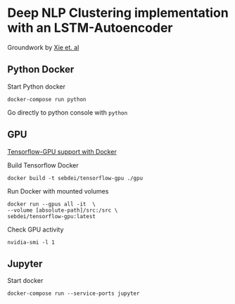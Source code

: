 Deep NLP Clustering implementation with an LSTM-Autoencoder
===============
Groundwork by [Xie et. al](https://arxiv.org/abs/1511.06335)

Python Docker 
------------
Start Python docker


```
docker-compose run python
```

Go directly to python console with `python`


GPU
---------
[Tensorflow-GPU support with Docker](https://www.tensorflow.org/install/docker)

Build Tensorflow Docker 

```
docker build -t sebdei/tensorflow-gpu ./gpu
```

Run Docker with mounted volumes

```
docker run --gpus all -it  \
--volume [absolute-path]/src:/src \
sebdei/tensorflow-gpu:latest
```

Check GPU activity
```
nvidia-smi -l 1
```

Jupyter
--------
Start docker


```
docker-compose run --service-ports jupyter
```


